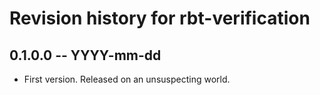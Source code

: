 # Revision history for rbt-verification

## 0.1.0.0 -- YYYY-mm-dd

* First version. Released on an unsuspecting world.
